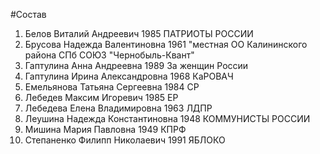 #Состав
1. Белов Виталий Андреевич 1985 ПАТРИОТЫ РОССИИ
2. Брусова Надежда Валентиновна 1961 \"местная ОО Калининского района СПб СОЮЗ \"Чернобыль-Квант\"
3. Гаптулина Анна Андреевна 1989 За женщин России
4. Гаптулина Ирина Александровна 1968 КаРОВАЧ
5. Емельянова Татьяна Сергеевна 1984 СР
6. Лебедев Максим Игоревич 1985 ЕР
7. Лебедева Елена Владимировна 1963 ЛДПР
8. Леушина Надежда Константиновна 1948 КОММУНИСТЫ РОССИИ
9. Мишина Мария Павловна 1949 КПРФ
10. Степаненко Филипп Николаевич 1991 ЯБЛОКО

